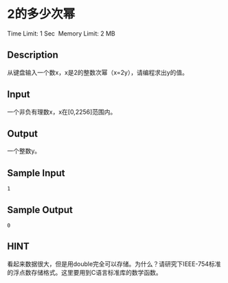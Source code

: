 # 2的多少次幂
Time Limit: 1 Sec  Memory Limit: 2 MB


## Description
从键盘输入一个数x，x是2的整数次幂（x=2y），请编程求出y的值。

## Input
一个非负有理数x，x在[0,2256]范围内。

## Output
一个整数y。

## Sample Input
```
1
```
## Sample Output
```
0
```

## HINT
看起来数据很大，但是用double完全可以存储。为什么？请研究下IEEE-754标准的浮点数存储格式。这里要用到C语言标准库的数学函数。